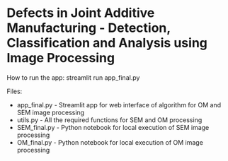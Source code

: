 # Defects in Joint Additive Manufacturing - Detection, Classification and Analysis using Image Processing


How to run the app:
 streamlit run app_final.py

Files:
- app_final.py - Streamlit app for web interface of algorithm for OM and SEM image processing
- utils.py - All the required functions for SEM and OM processing
- SEM_final.py - Python notebook for local execution of SEM image processing
- OM_final.py - Python notebook for local execution of OM image processing